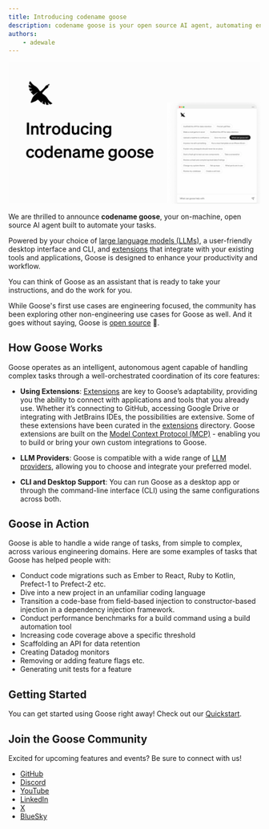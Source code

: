 ```yaml
---
title: Introducing codename goose
description: codename goose is your open source AI agent, automating engineering tasks and improving productivity.
authors: 
    - adewale
---
```


![Introducing codename goose](introducing-codename-goose.png)

We are thrilled to announce **codename goose**, your on-machine, open source AI agent built to automate your tasks. 

Powered by your choice of [large language models (LLMs)](/docs/getting-started/providers), a user-friendly desktop interface and CLI, and [extensions](/docs/getting-started/using-extensions) that integrate with your existing tools and applications, Goose is designed to enhance your productivity and workflow.

<!--truncate-->


You can think of Goose as an assistant that is ready to take your instructions, and do the work for you.

While Goose's first use cases are engineering focused, the community has been exploring other non-engineering use cases for Goose as well. And it goes without saying, Goose is [open source](https://github.com/block/goose) 🎉.


## How Goose Works

Goose operates as an intelligent, autonomous agent capable of handling complex tasks through a well-orchestrated coordination of its core features:
  
- **Using Extensions**: [Extensions](/docs/getting-started/using-extensions) are key to Goose’s adaptability, providing you the ability to connect with applications and tools that you already use. Whether it’s connecting to GitHub, accessing Google Drive or integrating with JetBrains IDEs, the possibilities are extensive. Some of these extensions have been curated in the [extensions][extensions-directory] directory. Goose extensions are built on the [Model Context Protocol (MCP)](https://www.anthropic.com/news/model-context-protocol) - enabling you to build or bring your own custom integrations to Goose. 

- **LLM Providers**: Goose is compatible with a wide range of [LLM providers](/docs/getting-started/providers), allowing you to choose and integrate your preferred model. 

- **CLI and Desktop Support**: You can run Goose as a desktop app or through the command-line interface (CLI) using the same configurations across both.

## Goose in Action

Goose is able to handle a wide range of tasks, from simple to complex, across various engineering domains. Here are some examples of tasks that Goose has helped people with:

- Conduct code migrations such as Ember to React, Ruby to Kotlin, Prefect-1 to Prefect-2 etc. 
- Dive into a new project in an unfamiliar coding language
- Transition a code-base from field-based injection to constructor-based injection in a dependency injection framework.
- Conduct performance benchmarks for a build command using a build automation tool
- Increasing code coverage above a specific threshold
- Scaffolding an API for data retention
- Creating Datadog monitors
- Removing or adding feature flags etc.
- Generating unit tests for a feature

## Getting Started

You can get started using Goose right away! Check out our [Quickstart](/docs/quickstart).


## Join the Goose Community

Excited for upcoming features and events? Be sure to connect with us!

- [GitHub](https://github.com/block/goose)
- [Discord](https://discord.gg/block-opensource)
- [YouTube](https://www.youtube.com/@blockopensource)
- [LinkedIn](https://www.linkedin.com/company/block-opensource)
- [X](https://x.com/blockopensource)
- [BlueSky](https://bsky.app/profile/opensource.block.xyz)


[extensions-directory]: https://block.github.io/goose/v1/extensions


<head>
  <meta property="og:title" content="Introducing codename goose" />
  <meta property="og:type" content="article" />
  <meta property="og:url" content="https://block.github.io/goose/blog/2024/12/11/resolving-ci-issues-with-goose-a-practical-walkthrough" />
  <meta property="og:description" content="codename goose is your open source AI agent, automating engineering tasks and improving productivity." />
  <meta property="og:image" content="https://block.github.io/goose/assets/images/introducing-codename-goose-89cac25816e0ea215dd47d4b9768c8ab.png" />
  <meta name="twitter:card" content="summary_large_image" />
  <meta property="twitter:domain" content="block.github.io/goose" />
  <meta name="twitter:title" content="Introducing codename goose" />
  <meta name="twitter:description" content="codename goose is your open source AI agent, automating engineering tasks and improving productivity." />
  <meta name="twitter:image" content="https://block.github.io/goose/assets/images/introducing-codename-goose-89cac25816e0ea215dd47d4b9768c8ab.png" />
</head>
